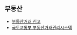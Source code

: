 ## 부동산
- [부동산거래 신고](http://easylaw.go.kr/CSP/CnpClsMain.laf?popMenu=ov&csmSeq=649&ccfNo=4&cciNo=2&cnpClsNo=1)
- [국토교통부 부동산거래관리시스템](https://rtms.molit.go.kr/)  
